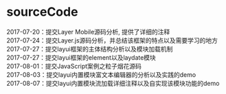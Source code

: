 # sourceCode
2017-07-20：提交Layer Mobile源码分析, 提供了详细的注释   
2017-07-24：提交Layer.js源码分析，并总结该框架的特点以及需要学习的地方   
2017-07-27：提交layui框架的主体结构分析以及模块加载机制   
2017-07-27：提交layui框架的element以及laydate模块      
2017-08-01：提交JavaScript案例之粒子烟花源码    
2017-08-03：提交layui内置模块富文本编辑器的分析以及实践的demo    
2017-08-07：提交layui内置模块流加载详细注释以及自实现该模块功能的demo


